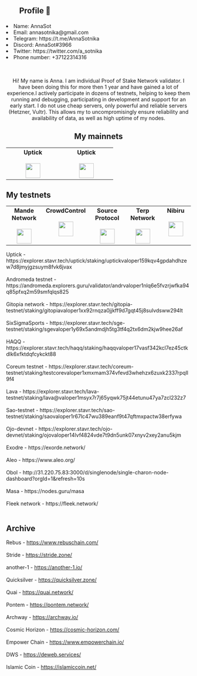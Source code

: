 <h2><ol>Profile 🐾 </ol></h2>

   <li> Name: AnnaSot </li>
   <li> Email: annasotnika@gmail.com</li>
   <li> Telegram: https://t.me/AnnaSotnika</li>
   <li> Discord: AnnaSot#3966</li>
   <li> Twitter: https://twitter.com/a_sotnika</li>
   <li> Phone number: +37122314316</li></br>
    
<h2> </h2>    
<div style="text-align: center;">Hi! My name is Anna. I am individual Proof of Stake Network validator. I have been doing this for more then 1 year and have gained a lot of experience.I actively participate in dozens of testnets, helping to keep them running and debugging, participating in development and support for an early start. I do not use cheap servers, only powerful and reliable servers (Hetzner, Vultr). This allows my to uncompromisingly ensure reliability and availability of data, as well as high uptime of my nodes.</div>

<h2 align="center"><strong>My mainnets</strong></h2>

<table width="350px" align="center">
	<tbody>
		<tr valign="top">
			<td width="130px" align="center">
				<span>
					<strong>Uptick</strong>
				</span>
				<br>
				<br>
				<a href="https://uptick.exploreme.pro/validator/uptickvaloper159kqv4gpdahdhzew7d8jmyjgzsuym8fvk6jvax" rel="nofollow">
					<img src="https://d1fdloi71mui9q.cloudfront.net/TeBN5NrTIydjyOr0ibcw_TLgi8K767KT4t84g" style="max-width: 100%;" height="40px">
				</a>
			</td>
			<td width="130px" align="center">
				<span>
					<strong>Uptick</strong>
				</span>
				<br>
				<br>
				<a href="https://explorer.forta.network/scan-node/0xf3a0b198de23c8a57159a06278975a216a7f99ed?_gl=1*15izn8g*_ga*MTU1NTkwOTA2NS4xNjgwNjA0MTcz*_ga_3ERDDVRGQQ*MTY4MDYxODk3Ni4zLjEuMTY4MDYxOTcyMi4wLjAuMA.." rel="nofollow">
					<img src="https://forta.org/wp-content/themes/forta/img/forta_white.png" style="max-width: 100%;" height="40px">
				</a>
			</td>
		</tr>
	</tbody>
</table>

<h2>My testnets</h2>

<table width="350px" align="center">
	<tbody>
		<tr valign="top">
			<td width="130px" align="center">
				<span>
					<strong>Mande Network</strong>
				</span>
				<br>
				<br>
				<a href="https://miro.medium.com/v2/resize:fit:1100/format:webp/1*g659sYAyvjmYc4axXoUfxA.png" rel="nofollow">
					<img src="https://explorer.stavr.tech/mande-chain/staking/mandevaloper1z3dh7dmj9lxvnyk6qauqek0za6d98rhzjpcyh6" style="max-width: 100%;" height="40px">
				</a>
			</td>
			<td width="130px" align="center">
				<span>
					<strong>CrowdControl</strong>
				</span>
				<br>
				<br>
				<a href="https://crowdcontrol.network/img/logo.8f55bba1.svg" rel="nofollow">
					<img src="https://crowdcontrol.exploreme.pro/validator/ccvaloper1mwqyt2f7u69wcv7gxspv9m4jlq29gdad2lfv4n" style="max-width: 100%;" height="40px">
				</a>
			</td>
			<td width="130px" align="center">
				<span>
					<strong>Source Protocol</strong>
				</span>
				<br>
				<br>
				<a href="https://static.wixstatic.com/media/80368b_6d278c8c8ffa4c07b91419c4532c608a~mv2.png/v1/fill/w_70,h_91,al_c,q_85,usm_0.66_1.00_0.01,enc_auto/source%20icon.png" rel="nofollow">
					<img src="https://explorer.stavr.tech/source/staking/sourcevaloper18ctkfyehccfcxhh4kd9ndamwyservljrgq09t0" style="max-width: 100%;" height="40px">
				</a>
			</td>
			<td width="130px" align="center">
				<span>
					<strong>Terp Network</strong>
				</span>
				<br>
				<br>
				<a href="https://avatars.githubusercontent.com/u/112838174?s=200&v=4" rel="nofollow">
					<img src="https://explorer.stavr.tech/terp-network/staking/terpvaloper14ryv4ed4dqak8hzumllxhn278vf2j7a4ryteke" style="max-width: 100%;" height="40px">
				</a>
			</td>
			<td width="130px" align="center">
				<span>
					<strong>Nibiru</strong>
				</span>
				<br>
				<br>
				<a href="https://pbs.twimg.com/profile_images/1634369667430055941/Z5SnS2YP_400x400.jpg" rel="nofollow">
					<img src="https://explorer.stavr.tech/nibiru/staking/nibivaloper1r2ez47cdhjw50k7aklkckyae2l0taq0rqfky6v" style="max-width: 100%;" height="40px">
				</a>
			</td>
		</tr>
	</tbody>
</table>
Uptick - <a>https://explorer.stavr.tech/uptick/staking/uptickvaloper159kqv4gpdahdhzew7d8jmyjgzsuym8fvk6jvax</a></br></br>
Andromeda testnet - <a>https://andromeda.explorers.guru/validator/andrvaloper1nlq6e5fvzrjwfka94q85pfxq2m59smfqlqs825</a></br></br>
Gitopia network - <a>https://explorer.stavr.tech/gitopia-testnet/staking/gitopiavaloper1xx92rnqza0jjkff9d7gqt45j8sulvdsww294lt</a></br></br>
SixSigmaSports - <a>https://explorer.stavr.tech/sge-testnet/staking/sgevaloper1y69x5andmdjh5tg3tf4q2tx6dm2kjw9hee26af</a></br></br>
HAQQ - <a>https://explorer.stavr.tech/haqq/staking/haqqvaloper17vasf342kcl7ez45ctkdlk6xfktdqfcykckt88</a></br></br>
Coreum testnet - <a>https://explorer.stavr.tech/coreum-testnet/staking/testcorevaloper1xmxmam374vfevd3whehzx6zuxk2337rpqll9f4</a></br></br>
Lava - <a>https://explorer.stavr.tech/lava-testnet/staking/lava@valoper1msyx7r7j65yqwk75jt44etunu47ya7zcl232z7</a></br></br>
Sao-testnet - <a>https://explorer.stavr.tech/sao-testnet/staking/saovaloper1r67lc47wu389eanf9t47qftmxpactw38erfywa</a></br></br>
Ojo-devnet - <a>https://explorer.stavr.tech/ojo-devnet/staking/ojovaloper14lvf4824vde7t9dn5unk07xnyv2xey2anu5kjm</a></br></br>
Exodre - <a>https://exorde.network/</a></br></br>
Aleo - <a>https://www.aleo.org/</a></br></br>
Obol - <a>http://31.220.75.83:3000/d/singlenode/single-charon-node-dashboard?orgId=1&refresh=10s</a></br></br>
Masa - <a>https://nodes.guru/masa</a></br></br>
Fleek network - <a>https://fleek.network/</a></br></br>

<h2>Archive</h2>

Rebus - <a>https://www.rebuschain.com/</a></br></br>
Stride - <a>https://stride.zone/</a></br></br>
another-1 - <a>https://another-1.io/</a></br></br>
Quicksilver - <a>https://quicksilver.zone/</a></br></br>
Quai - <a>https://quai.network/</a></br></br>
Pontem - <a>https://pontem.network/</a></br></br>
Archway - <a>https://archway.io/</a></br></br>
Cosmic Horizon - <a>https://cosmic-horizon.com/</a></br></br>
Empower Chain - <a>https://www.empowerchain.io/</a></br></br>
DWS - <a>https://deweb.services/</a></br></br>
Islamic Coin - <a>https://islamiccoin.net/</a></br></br>
